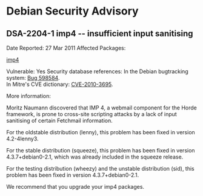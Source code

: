 
Debian Security Advisory
========================


DSA-2204-1 imp4 -- insufficient input sanitising
------------------------------------------------



Date Reported:
27 Mar 2011
Affected Packages:

[imp4](https://packages.debian.org/src:imp4)

Vulnerable:
Yes
Security database references:
In the Debian bugtracking system: [Bug 598584](https://bugs.debian.org/cgi-bin/bugreport.cgi?bug=598584).  
In Mitre's CVE dictionary: [CVE-2010-3695](https://security-tracker.debian.org/tracker/CVE-2010-3695).  

More information:

Moritz Naumann discovered that IMP 4, a webmail component for the Horde
framework, is prone to cross-site scripting attacks by a lack of input
sanitising of certain Fetchmail information.


For the oldstable distribution (lenny), this problem has been fixed in
version 4.2-4lenny3.


For the stable distribution (squeeze), this problem has been fixed in
version 4.3.7+debian0-2.1, which was already included in the squeeze
release.


For the testing distribution (wheezy) and the unstable distribution
(sid), this problem has been fixed in version 4.3.7+debian0-2.1.


We recommend that you upgrade your imp4 packages.





